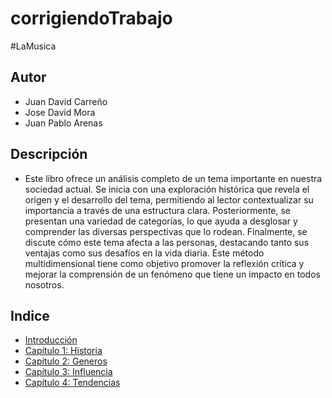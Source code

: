 # corrigiendoTrabajo
#LaMusica

## Autor 
- Juan David Carreño
- Jose David Mora
- Juan Pablo Arenas
 
## Descripción
 
- Este libro ofrece un análisis completo de un tema importante en nuestra sociedad actual. Se inicia con una exploración histórica que revela el origen y el desarrollo del tema, permitiendo al lector contextualizar su importancia a través de una estructura clara. Posteriormente, se presentan una variedad de categorías, lo que ayuda a desglosar y comprender las diversas perspectivas que lo rodean. Finalmente, se discute cómo este tema afecta a las personas, destacando tanto sus ventajas como sus desafíos en la vida diaria. Este método multidimensional tiene como objetivo promover la reflexión crítica y mejorar la comprensión de un fenómeno que tiene un impacto en todos nosotros.

## Indice
- [Introducción](introduccion/README.md)
- [Capítulo 1: Historia](Capitulo-1/README.md)
- [Capítulo 2: Generos](Capitulo-2/README.md)
- [Capítulo 3: Influencia](Captiulo-3/README.md)
- [Capítulo 4: Tendencias](Capitulo-4/REAMDE.md)

